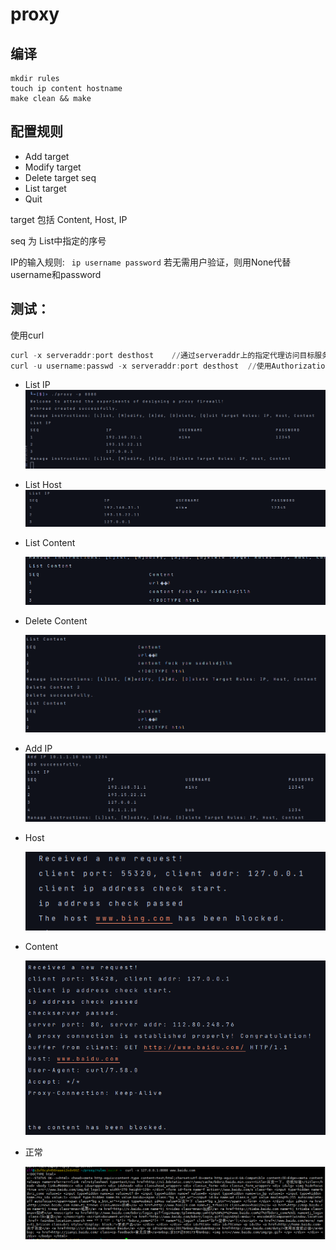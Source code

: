 # proxy

## 编译
```
mkdir rules
touch ip content hostname
make clean && make
```

## 配置规则
* Add target
* Modify target
* Delete target seq   
* List target
* Quit

target 包括 Content, Host, IP

seq 为 List中指定的序号

IP的输入规则:
`` ip username password``
若无需用户验证，则用None代替username和password

## 测试：

使用curl
```asm
curl -x serveraddr:port desthost    //通过serveraddr上的指定代理访问目标服务器
curl -u username:passwd -x serveraddr:port desthost  //使用Authorization用户验证
```

* List IP
![img.png](img/1.jpg)

* List Host
  ![img.png](img/2.jpg)
  
* List Content

  ![img.png](img/3.jpg)

* Delete Content

  ![img.png](img/4.jpg)

* Add IP
  ![img.png](img/5.jpg)

* Host

  ![img.png](img/7.jpg)
  
* Content

  ![img.png](img/9.jpg)
  
* 正常

  ![img.png](img/10.jpg)
  